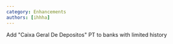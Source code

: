 ```yaml
---
category: Enhancements
authors: [ihhha]
---
```


Add "Caixa Geral De Depositos" PT to banks with limited history

